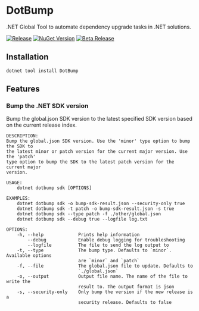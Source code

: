 # DotBump

.NET Global Tool to automate dependency upgrade tasks in .NET solutions.

[![Release](https://github.com/robyvandamme/dotbump/actions/workflows/release.yml/badge.svg)](https://github.com/robyvandamme/dotbump/actions/workflows/release.yml)
[![NuGet Version](https://img.shields.io/nuget/v/DotBump?color=004D81)](https://www.nuget.org/packages/DotBump/)
[![Beta Release](https://github.com/robyvandamme/dotbump/actions/workflows/beta-release.yml/badge.svg)](https://github.com/robyvandamme/dotbump/actions/workflows/beta-release.yml)

## Installation

```shell
dotnet tool install DotBump
```

## Features

### Bump the .NET SDK version

Bump the global.json SDK version to the latest specified SDK version based on the current release index.

```text
DESCRIPTION:
Bump the global.json SDK version. Use the 'minor' type option to bump the SDK to
the latest minor or patch version for the current major version. Use the 'patch'
type option to bump the SDK to the latest patch version for the current major 
version.

USAGE:
    dotnet dotbump sdk [OPTIONS]

EXAMPLES:
    dotnet dotbump sdk -o bump-sdk-result.json --security-only true
    dotnet dotbump sdk -t patch -o bump-sdk-result.json -s true
    dotnet dotbump sdk --type patch -f ./other/global.json
    dotnet dotbump sdk --debug true --logfile log.txt

OPTIONS:
    -h, --help             Prints help information                              
        --debug            Enable debug logging for troubleshooting             
        --logfile          The file to send the log output to                   
    -t, --type             The bump type. Defaults to `minor`. Available options
                           are `minor` and `patch`                              
    -f, --file             The global.json file to update. Defaults to          
                           `./global.json`                                      
    -o, --output           Output file name. The name of the file to write the  
                           result to. The output format is json                 
    -s, --security-only    Only bump the version if the new release is a        
                           security release. Defaults to false                  

```
